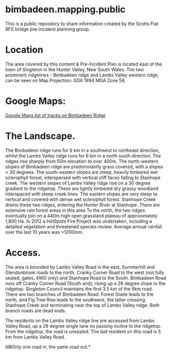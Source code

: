 # bimbadeen.mapping.public
This is a public repository to share information created by the Scotts Flat RFS bridge pre-incident planning group.

# Location
The area covered by this content & Pre-Incident Plan is located east of the town of Singleton in the Hunter Valley, New South Wales. The two prominent ridgelines - Bimbadeen ridge and Lambs Valley western ridge, can be seen on Map Projection: GDA 1994 MGA Zone 56.

# Google Maps:
[Google Maps list of tracks on Bimbadeen Ridge](https://www.google.com/maps/d/u/0/edit?mid=1jc8bZtTGvUA-mGZ269ffbsv4mA8LGsYQ&ll=-32.53269853694478%2C151.43975000000003&z=13)

# The Landscape.
The Bimbadeen ridge runs for 6 km in a southwest to northeast direction, whilst the Lambs Valley ridge runs for 6 km in a north south direction. The ridges rise sharply from 50m elevation to over 400m. 
The north-western slopes of Bimbadeen ridge are predominantly grass covered, with a slopes > 30 degrees. The south-eastern slopes are steep, heavily timbered wet sclerophyll forest, interspersed with vertical cliff faces falling to Stanhope creek.
The western slopes of Lambs Valley ridge rise on a 30 degree gradient to the ridgetop. These are lightly timbered dry grassy woodland interspaced with steep creek lines. The eastern slopes are very steep to vertical and covered with dense wet sclerophyll forest. 
Stanhope Creek drains these two ridges, entering the Hunter River at Stanhope. There are extensive rain forest areas in this area
To the north, the two ridges eventually join on a 440m high open grassland plateau of approximately 1,800 Ha.
In 2012 a HotSpots Fire Project was undertaken, including a detailed vegetation and threatened species review. Average annual rainfall over the last 10 years was >1200mm. 

# Access. 
The area is bounded by Lambs Valley Road in the east,
Summerhill and Glendonbrook roads to the north, Cranky Corner Road to the west (not fully sealed, gates, 4WD only) and Stanhope Road to the South.
Bimbadeen Road runs off Cranky Corner Road (South end), rising up a 26 degree slope to the ridgetop. Singleton Council maintains the first 3.5 km of the 9km road. There are two branches of Bimbadeen Road. Forest Glade leads to the north, and Fig Tree Rise leads to the southwest, the latter crossing Stanhope Creek and terminating near the top of Lambs Valley ridge. Both branch roads are dead ends. 

The residents on the Lambs Valley ridge line are accessed from Lambs Valley Road, up a 26 degree single lane no passing incline to the ridgetop. From the ridgetop, the road is unsealed. The last resident on this road is 5 km from Lambs Valley Road.

*NB*Only one road in, the same road out.* 

